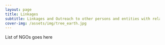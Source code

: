 ```yaml
---
layout: page
title: Linkages
subtitle: Linkages and Outreach to other persons and entities with related agendas to those of the Global Restoration Project
cover-img: /assets/img/tree_earth.jpg
---
```


List of NGOs goes here
